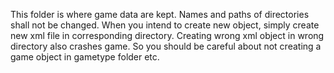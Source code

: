 This folder is where game data are kept. Names and paths of directories shall not be changed. 
When you intend to create new object, simply create new xml file in corresponding directory.
Creating wrong xml object in wrong directory also crashes game. So you should be careful about
not creating a game object in gametype folder etc.